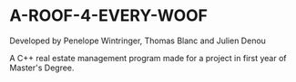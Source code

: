 # A-ROOF-4-EVERY-WOOF
Developed by Penelope Wintringer, Thomas Blanc and Julien Denou

A C++ real estate management program made for a project in first year of Master's Degree.
